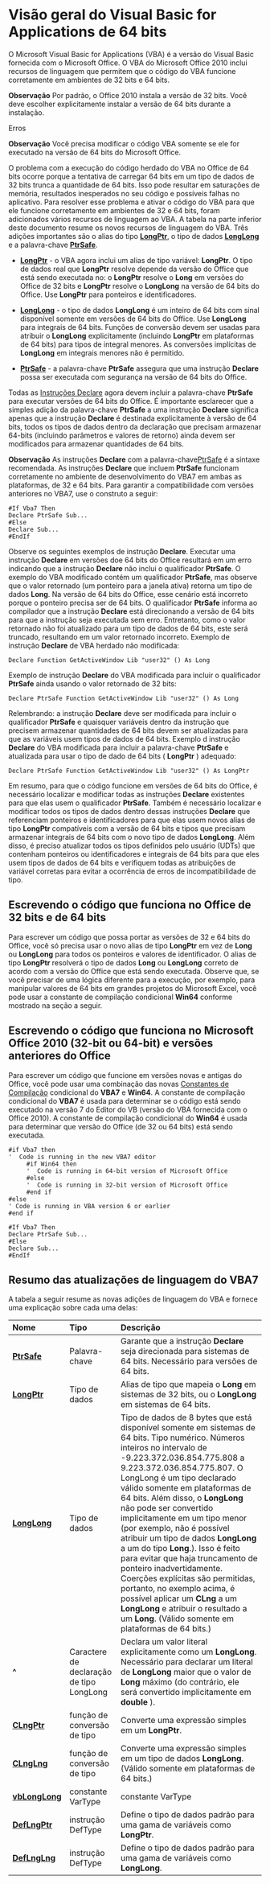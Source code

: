 
# Visão geral do Visual Basic for Applications de 64 bits

O Microsoft Visual Basic for Applications (VBA) é a versão do Visual Basic fornecida com o Microsoft Office. O VBA do Microsoft Office 2010 inclui recursos de linguagem que permitem que o código do VBA funcione corretamente em ambientes de 32 bits e 64 bits.


 **Observação**  Por padrão, o Office 2010 instala a versão de 32 bits. Você deve escolher explicitamente instalar a versão de 64 bits durante a instalação.


Erros


 **Observação**  Você precisa modificar o código VBA somente se ele for executado na versão de 64 bits do Microsoft Office.

O problema com a execução do código herdado do VBA no Office de 64 bits ocorre porque a tentativa de carregar 64 bits em um tipo de dados de 32 bits trunca a quantidade de 64 bits. Isso pode resultar em saturações de memória, resultados inesperados no seu código e possíveis falhas no aplicativo.
Para resolver esse problema e ativar o código do VBA para que ele funcione corretamente em ambientes de 32 e 64 bits, foram adicionados vários recursos de linguagem ao VBA. A tabela na parte inferior deste documento resume os novos recursos de linguagem do VBA. Três adições importantes são o alias do tipo  **[LongPtr](10ee4c07-b686-5b86-5cea-250a9218e7ba.md)**, o tipo de dados **[LongLong](731bd14c-4523-cb84-cc00-21730fa745a8.md)** e a palavra-chave **[PtrSafe](f413edb2-2839-efec-534a-eceb8d3da787.md)**.


-  **[LongPtr](10ee4c07-b686-5b86-5cea-250a9218e7ba.md)** - o VBA agora inclui um alias de tipo variável: **LongPtr**. O tipo de dados real que **LongPtr** resolve depende da versão do Office que está sendo executada no: o **LongPtr** resolve o **Long** em versões do Office de 32 bits e **LongPtr** resolve o **LongLong** na versão de 64 bits do Office. Use **LongPtr** para ponteiros e identificadores.
    
-  **[LongLong](731bd14c-4523-cb84-cc00-21730fa745a8.md)** - o tipo de dados **LongLong** é um inteiro de 64 bits com sinal disponível somente em versões de 64 bits do Office. Use **LongLong** para integrais de 64 bits. Funções de conversão devem ser usadas para atribuir o **LongLong** explicitamente (incluindo **LongPtr** em plataformas de 64 bits) para tipos de integral menores. As conversões implícitas de **LongLong** em integrais menores não é permitido.
    
-  **[PtrSafe](f413edb2-2839-efec-534a-eceb8d3da787.md)** - a palavra-chave **PtrSafe** assegura que uma instrução **Declare** possa ser executada com segurança na versão de 64 bits do Office.
    

Todas as [Instruções Declare](82f68f6b-76c6-2efd-72d2-652000b3a083.md) agora devem incluir a palavra-chave **PtrSafe** para executar versões de 64 bits do Office. É importante esclarecer que a simples adição da palavra-chave **PtrSafe** a uma instrução **Declare** significa apenas que a instrução **Declare** é destinada explicitamente à versão de 64 bits, todos os tipos de dados dentro da declaração que precisam armazenar 64-bits (incluindo parâmetros e valores de retorno) ainda devem ser modificados para armazenar quantidades de 64 bits.

 **Observação**  As instruções  **Declare** com a palavra-chave[PtrSafe](f413edb2-2839-efec-534a-eceb8d3da787.md) é a sintaxe recomendada. As instruções **Declare** que incluem **PtrSafe** funcionam corretamente no ambiente de desenvolvimento do VBA7 em ambas as plataformas, de 32 e 64 bits. Para garantir a compatibilidade com versões anteriores no VBA7, use o construto a seguir:




```
#If Vba7 Then 
Declare PtrSafe Sub... 
#Else 
Declare Sub... 
#EndIf
```

Observe os seguintes exemplos de instrução  **Declare**. Executar uma instrução **Declare** em versões doe 64 bits do Office resultará em um erro indicando que a instrução **Declare** não inclui o qualificador **PtrSafe**. O exemplo do VBA modificado contém um qualificador **PtrSafe**, mas observe que o valor retornado (um ponteiro para a janela ativa) retorna um tipo de dados **Long**. Na versão de 64 bits do Office, esse cenário está incorreto porque o ponteiro precisa ser de 64 bits. O qualificador **PtrSafe** informa ao compilador que a instrução **Declare** está direcionando a versão de 64 bits para que a instrução seja executada sem erro. Entretanto, como o valor retornado não foi atualizado para um tipo de dados de 64 bits, este será truncado, resultando em um valor retornado incorreto.
Exemplo de instrução  **Declare** de VBA herdado não modificada:



```
Declare Function GetActiveWindow Lib "user32" () As Long
```

Exemplo de instrução  **Declare** do VBA modificada para incluir o qualificador **PtrSafe** ainda usando o valor retornado de 32 bits:



```
Declare PtrSafe Function GetActiveWindow Lib "user32" () As Long
```

Relembrando: a instrução  **Declare** deve ser modificada para incluir o qualificador **PtrSafe** e quaisquer variáveis dentro da instrução que precisem armazenar quantidades de 64 bits devem ser atualizadas para que as variáveis usem tipos de dados de 64 bits.
Exemplo d instrução  **Declare** do VBA modificada para incluir a palavra-chave **PtrSafe** e atualizada para usar o tipo de dado de 64 bits ( **LongPtr** ) adequado:



```
Declare PtrSafe Function GetActiveWindow Lib "user32" () As LongPtr
```

Em resumo, para que o código funcione em versões de 64 bits do Office, é necessário localizar e modificar todas as instruções  **Declare** existentes para que elas usem o qualificador **PtrSafe**. Também é necessário localizar e modificar todos os tipos de dados dentro dessas instruções **Declare** que referenciam ponteiros e identificadores para que elas usem novos alias de tipo **LongPtr** compatíveis com a versão de 64 bits e tipos que precisam armazenar integrais de 64 bits com o novo tipo de dados **LongLong**. Além disso, é preciso atualizar todos os tipos definidos pelo usuário (UDTs) que contenham ponteiros ou identificadores e integrais de 64 bits para que eles usem tipos de dados de 64 bits e verifiquem todas as atribuições de variável corretas para evitar a ocorrência de erros de incompatibilidade de tipo.

## Escrevendo o código que funciona no Office de 32 bits e de 64 bits

Para escrever um código que possa portar as versões de 32 e 64 bits do Office, você só precisa usar o novo alias de tipo  **LongPtr** em vez de **Long** ou **LongLong** para todos os ponteiros e valores de identificador. O alias de tipo **LongPtr** resolverá o tipo de dados **Long** ou **LongLong** correto de acordo com a versão do Office que está sendo executada. Observe que, se você precisar de uma lógica diferente para a execução, por exemplo, para manipular valores de 64 bits em grandes projetos do Microsoft Excel, você pode usar a constante de compilação condicional **Win64** conforme mostrado na seção a seguir.


## Escrevendo o código que funciona no Microsoft Office 2010 (32-bit ou 64-bit) e versões anteriores do Office

Para escrever um código que funcione em versões novas e antigas do Office, você pode usar uma combinação das novas [Constantes de Compilação](bde15ce4-af30-1bbf-7d34-4cfa7e396261.md) condicional do **VBA7** e **Win64**. A constante de compilação condicional do **VBA7** é usada para determinar se o código está sendo executado na versão 7 do Editor do VB (versão do VBA fornecida com o Office 2010). A constante de compilação condicional do **Win64** é usada para determinar que versão do Office (de 32 ou 64 bits) está sendo executada.


```
#if Vba7 then 
'  Code is running in the new VBA7 editor 
     #if Win64 then 
     '  Code is running in 64-bit version of Microsoft Office 
     #else 
     '  Code is running in 32-bit version of Microsoft Office 
     #end if 
#else 
' Code is running in VBA version 6 or earlier 
#end if 
 
#If Vba7 Then 
Declare PtrSafe Sub... 
#Else 
Declare Sub... 
#EndIf 

```


## Resumo das atualizações de linguagem do VBA7

A tabela a seguir resume as novas adições de linguagem do VBA e fornece uma explicação sobre cada uma delas:



|**Nome**|**Tipo**|**Descrição**|
|:-----|:-----|:-----|
|**[PtrSafe](f413edb2-2839-efec-534a-eceb8d3da787.md)**|Palavra-chave|Garante que a instrução  **Declare** seja direcionada para sistemas de 64 bits. Necessário para versões de 64 bits.|
|**[LongPtr](10ee4c07-b686-5b86-5cea-250a9218e7ba.md)**|Tipo de dados|Alias de tipo que mapeia o  **Long** em sistemas de 32 bits, ou o **LongLong** em sistemas de 64 bits.|
|**[LongLong](731bd14c-4523-cb84-cc00-21730fa745a8.md)**|Tipo de dados|Tipo de dados de 8 bytes que está disponível somente em sistemas de 64 bits. Tipo numérico. Números inteiros no intervalo de -9.223.372.036.854.775.808 a 9.223.372.036.854.775.807. O LongLong é um tipo declarado válido somente em plataformas de 64 bits. Além disso, o  **LongLong** não pode ser convertido implicitamente em um tipo menor (por exemplo, não é possível atribuir um tipo de dados **LongLong** a um do tipo **Long**.). Isso é feito para evitar que haja truncamento de ponteiro inadvertidamente. Coerções explícitas são permitidas, portanto, no exemplo acima, é possível aplicar um **CLng** a um **LongLong** e atribuir o resultado a um **Long**. (Válido somente em plataformas de 64 bits.)|
|**^**|Caractere de declaração de tipo LongLong|Declara um valor literal explicitamente como um  **LongLong**. Necessário para declarar um literal de **LongLong** maior que o valor de **Long** máximo (do contrário, ele será convertido implicitamente em **double** ).|
|**[CLngPtr](fd602e34-9de2-1e8b-46fe-6a2873d6a785.md)**|função de conversão de tipo|Converte uma expressão simples em um  **LongPtr**.|
|**[CLngLng](fd602e34-9de2-1e8b-46fe-6a2873d6a785.md)**|função de conversão de tipo|Converte uma expressão simples em um tipo de dados  **LongLong**. (Válido somente em plataformas de 64 bits.)|
|**[vbLongLong](169a159e-7494-56cf-e7ca-01da5bd9705d.md)**|constante VarType|constante VarType|
|**[DefLngPtr](14396fc2-494a-9025-d8a5-86174fcc8a74.md)**|instrução DefType|Define o tipo de dados padrão para uma gama de variáveis como  **LongPtr**.|
|**[DefLngLng](14396fc2-494a-9025-d8a5-86174fcc8a74.md)**|instrução DefType|Define o tipo de dados padrão para uma gama de variáveis como  **LongLong**.|
